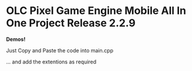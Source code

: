 # OLC Pixel Game Engine Mobile All In One Project Release 2.2.9
<p><b>Demos!</b></p>
<p>Just Copy and Paste the code into main.cpp</p>
<p>... and add the extentions as required</p>
